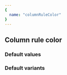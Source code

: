 ```yaml
---
{
  name: "columnRuleColor"
}
---
```


## Column rule color

### Default values
<!-- defaults.values.start -->

<!-- defaults.values.end -->


### Default variants
<!-- defaults.variants.start -->

<!-- defaults.variants.end -->
